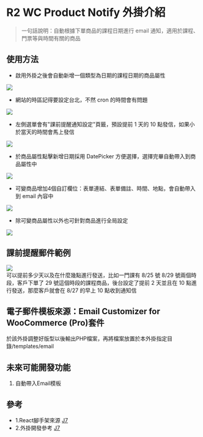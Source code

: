 # R2 WC Product Notify 外掛介紹

>一句話說明：自動根據下單商品的課程日期進行 email 通知，適用於課程、門票等與時間有關的商品

## 使用方法

- 啟用外掛之後會自動新增一個類型為日期的課程日期的商品屬性
<img src="https://github.com/s0985514623/r2-wc-product-notify/assets/35906564/c9d2ddda-0de8-45e0-aa33-559a80f5fa44">

- 網站的時區記得要設定台北，不然 cron 的時間會有問題
<img src="https://github.com/s0985514623/r2-wc-product-notify/assets/35906564/859379cb-39b8-4a84-b6ac-1994e8f3515d">

- 左側選單會有"課前提醒通知設定"頁籤，預設提前 1 天的 10 點發信，如果小於當天的時間會馬上發信
<img src="https://github.com/s0985514623/r2-wc-product-notify/assets/35906564/75b12163-c3da-47f2-b317-5cae9a18a9ef">

- 於商品屬性點擊新增日期採用 DatePicker 方便選擇，選擇完畢自動帶入到商品屬性中
<img src="https://github.com/s0985514623/r2-wc-product-notify/assets/35906564/d54fbc57-5d87-448c-922d-270a0f89b883">

- 可變商品增加4個自訂欄位：表單連結、表單備註、時間、地點，會自動帶入到 email 內容中
<img src="https://github.com/s0985514623/r2-wc-product-notify/assets/35906564/d800f3a1-bde4-4c11-8bb7-c527e1a0181c">

- 除可變商品屬性以外也可針對商品進行全局設定
<img src="https://github.com/s0985514623/r2-wc-product-notify/assets/35906564/8c526482-0d30-4c8f-be79-413c5da03f7c">


## 課前提醒郵件範例
<img src="https://github.com/s0985514623/r2-wc-product-notify/assets/35906564/e3acad3c-bcbe-464d-9675-c845fb8ce241"><br>
可以提前多少天以及在什麼幾點進行發送，比如一門課有 8/25 號 8/29 號兩個時段，客戶下單了 29 號這個時段的課程商品，後台設定了提前 2 天並且在 10 點進行發送，那麼客戶就會在 8/27 的早上 10 點收到通知信

## 電子郵件模板來源：Email Customizer for WooCommerce (Pro)套件
於該外掛調整好版型以後輸出PHP檔案，再將檔案放置於本外掛指定目錄/templates/email

## 未來可能開發功能
1. 自動帶入Email模板

## 參考
- 1.React腳手架來源 [J7](https://github.com/j7-dev/wp-react-plugin)
- 2.外掛開發參考 [J7](https://github.com/j7-dev/wp-power-shop)